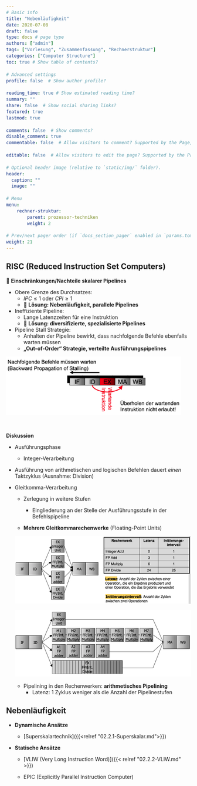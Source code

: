 ```yaml
---
# Basic info
title: "Nebenläufigkeit"
date: 2020-07-08
draft: false
type: docs # page type
authors: ["admin"]
tags: ["Vorlesung", "Zusammenfassung", "Rechnerstruktur"]
categories: ["Computer Structure"]
toc: true # Show table of contents?

# Advanced settings
profile: false  # Show author profile?

reading_time: true # Show estimated reading time?
summary: ""
share: false  # Show social sharing links?
featured: true
lastmod: true

comments: false  # Show comments?
disable_comment: true
commentable: false  # Allow visitors to comment? Supported by the Page, Post, and Docs content types.

editable: false  # Allow visitors to edit the page? Supported by the Page, Post, and Docs content types.

# Optional header image (relative to `static/img/` folder).
header:
  caption: ""
  image: ""

# Menu
menu: 
    rechner-struktur:
        parent: prozessor-techniken
        weight: 2

# Prev/next pager order (if `docs_section_pager` enabled in `params.toml`)
weight: 21
---
```


## RISC (Reduced Instruction Set Computers)

🔴 **Einschränkungen/Nachteile skalarer Pipelines**

- Obere Grenze des Durchsatzes: 
  - $IPC \leq 1$ oder $CPI \geq 1$
  - 🔧 **Lösung: Nebenläufigkeit, parallele Pipelines**
- Ineffiziente Pipeline: 
  - Lange Latenzzeiten für eine Instruktion
  - 🔧 **Lösung: diversifizierte, spezialisierte Pipelines**
- Pipeline Stall Strategie: 
  - Anhalten der Pipeline bewirkt, dass nachfolgende Befehle ebenfalls warten müssen
  - **„Out-of-Order“ Strategie, verteilte Ausführungspipelines**

<img src="https://raw.githubusercontent.com/EckoTan0804/upic-repo/master/uPic/截屏2020-06-26%2023.23.05.png" alt="截屏2020-06-26 23.23.05" style="zoom:80%;" />

​		

**Diskussion**

- Ausführungsphase

  - Integer-Verarbeitung
  
- Ausführung von arithmetischen und logischen Befehlen dauert *einen* Taktzyklus (Ausnahme: Division)
  
- Gleitkomma-Verarbeitung
  
  - Zerlegung in weitere Stufen
  
    - Eingliederung an der Stelle der Ausführungsstufe in der Befehlspipeline 
  - **Mehrere Gleitkommarechenwerke** (Floating-Point Units)
  
  <img src="https://raw.githubusercontent.com/EckoTan0804/upic-repo/master/uPic/截屏2020-06-26%2023.27.32.png" alt="截屏2020-06-26 23.27.32" style="zoom:80%;" />
  
  ​	<img src="https://raw.githubusercontent.com/EckoTan0804/upic-repo/master/uPic/截屏2020-06-26%2023.28.02.png" alt="截屏2020-06-26 23.28.02" style="zoom:80%;" />
  
    - Pipelining in den Rechenwerken: **arithmetisches Pipelining**
      - Latenz: 1 Zyklus weniger als die Anzahl der Pipelinestufen



## Nebenläufigkeit

- **Dynamische Ansätze**
  - [Superskalartechnik]({{<relref "02.2.1-Superskalar.md">}})

- **Statische Ansätze**
  - [VLIW (Very Long Instruction Word)]({{< relref "02.2.2-VLIW.md" >}})

  - EPIC (Explicitly Parallel Instruction Computer)



